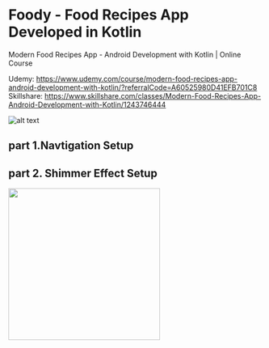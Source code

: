 # Foody - Food Recipes App Developed in Kotlin

Modern Food Recipes App - Android Development with Kotlin | Online Course

Udemy: https://www.udemy.com/course/modern-food-recipes-app-android-development-with-kotlin/?referralCode=A60525980D41EFB701C8
<br/>
Skillshare: https://www.skillshare.com/classes/Modern-Food-Recipes-App-Android-Development-with-Kotlin/1243746444

![alt text](https://i.postimg.cc/6pt0GT54/Thumbnail-1.png)


## part 1.Navtigation Setup 

## part 2. Shimmer Effect Setup
<img width="300" src="https://user-images.githubusercontent.com/47273077/170860746-b170fe96-7de5-4142-bc28-fc040806aa03.gif">
